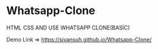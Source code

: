 # Whatsapp-Clone
HTML CSS AND USE WHATSAPP CLONE(BASİC)

Demo Link => https://sivansuh.github.io/Whatsapp-Clone/
